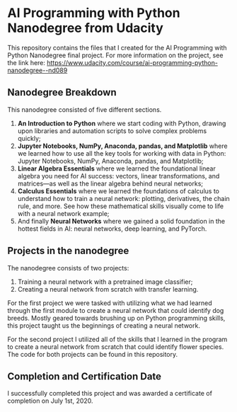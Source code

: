 # AI Programming with Python Nanodegree from Udacity
This repository contains the files that I created for the AI Programming with Python Nanodegree final project. For more information on the project, see the link here: 
https://www.udacity.com/course/ai-programming-python-nanodegree--nd089

## Nanodegree Breakdown
This nanodegree consisted of five different sections.
1. **An Introduction to Python** where we start coding with Python, drawing upon libraries and automation scripts to solve complex problems quickly;
2. **Jupyter Notebooks, NumPy, Anaconda, pandas, and Matplotlib** where we learned how to use all the key tools for working with data in Python: Jupyter Notebooks, NumPy, Anaconda, pandas, and Matplotlib;
3. **Linear Algebra Essentials** where we learned the foundational linear algebra you need for AI success: vectors, linear transformations, and matrices—as well as the linear algebra behind neural networks;
4. **Calculus Essentials** where we learned the foundations of calculus to understand how to train a neural network: plotting, derivatives, the chain rule, and more. See how these mathematical skills visually come to life with a neural network example;
5. And finally **Neural Networks** where we gained a solid foundation in the hottest fields in AI: neural networks, deep learning, and PyTorch.

## Projects in the nanodegree
The nanodegree consists of two projects:
1. Training a neural network with a pretrained image classifier;
2. Creating a neural network from scratch with transfer learning.

For the first project we were tasked with utilizing what we had learned through the first module to create a neural network that could identify dog breeds.
Mostly geared towards brushing up on Python programming skills, this project taught us the beginnings of creating a neural network.

For the second project I utilized all of the skills that I learned in the program to create a neural network from scratch that could identify flower species.
The code for both projects can be found in this repository.

## Completion and Certification Date
I successfully completed this project and was awarded a certificate of completion on July 1st, 2020.
